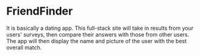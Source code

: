 # FriendFinder
It is basically a dating app. This full-stack site will take in results from your users' surveys, then compare their answers with those from other users. The app will then display the name and picture of the user with the best overall match.